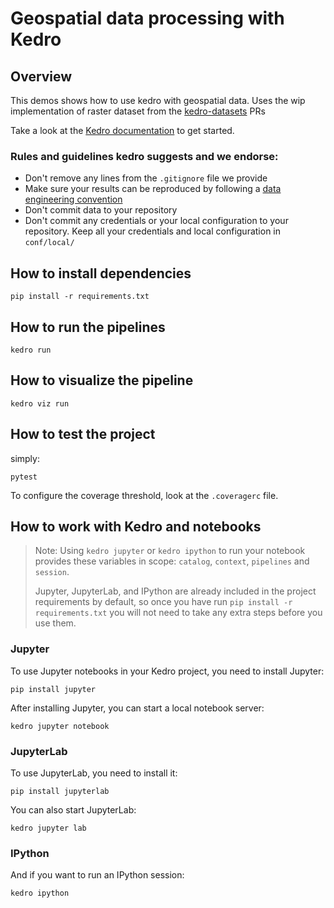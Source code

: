 # Geospatial data processing with Kedro

## Overview

This demos shows how to use kedro with geospatial data. Uses the wip implementation of raster dataset from
the [kedro-datasets](https://github.com/kedro-org/kedro-plugins/pull/355) PRs

Take a look at the [Kedro documentation](https://docs.kedro.org) to get started.

### Rules and guidelines kedro suggests and we endorse:

* Don't remove any lines from the `.gitignore` file we provide
* Make sure your results can be reproduced by following
  a [data engineering convention](https://docs.kedro.org/en/stable/faq/faq.html#what-is-data-engineering-convention)
* Don't commit data to your repository
* Don't commit any credentials or your local configuration to your repository. Keep all your credentials and local
  configuration in `conf/local/`

## How to install dependencies

```
pip install -r requirements.txt
```

## How to run the pipelines

```
kedro run
```

## How to visualize the pipeline

```
kedro viz run 
``` 

## How to test the project

simply:

```
pytest
```

To configure the coverage threshold, look at the `.coveragerc` file.

## How to work with Kedro and notebooks

> Note: Using `kedro jupyter` or `kedro ipython` to run your notebook provides these variables in
> scope: `catalog`, `context`, `pipelines` and `session`.
>
> Jupyter, JupyterLab, and IPython are already included in the project requirements by default, so once you have
> run `pip install -r requirements.txt` you will not need to take any extra steps before you use them.

### Jupyter

To use Jupyter notebooks in your Kedro project, you need to install Jupyter:

```
pip install jupyter
```

After installing Jupyter, you can start a local notebook server:

```
kedro jupyter notebook
```

### JupyterLab

To use JupyterLab, you need to install it:

```
pip install jupyterlab
```

You can also start JupyterLab:

```
kedro jupyter lab
```

### IPython

And if you want to run an IPython session:

```
kedro ipython
```